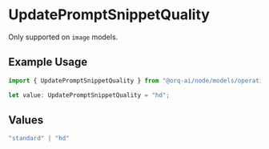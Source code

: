 # UpdatePromptSnippetQuality

Only supported on `image` models.

## Example Usage

```typescript
import { UpdatePromptSnippetQuality } from "@orq-ai/node/models/operations";

let value: UpdatePromptSnippetQuality = "hd";
```

## Values

```typescript
"standard" | "hd"
```